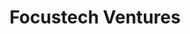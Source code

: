 ---
layout: firm_page
title: "Focustech Ventures"
id: "focustechventures.com"
permalink: "/focustechventuresfocustechventures.com/"
website: "https://www.focustechventures.com/"
offices: "Singapore (Singapore)"
investment_stages: "Seed"
portfolio_companies: ""
portfolio_link: "http://www.focustechventures.com/portfolio"
investment_markets: "Interactive Digital Media, Internet of Things"
founded_year: ""
description: "Focustech Ventures is a seed stage venture creation firm based in Singapore. They focus on Interactive Digital Media and the Internet of Things, supporting entrepreneurs with capital, guidance, and strategic connections to build enduring firms."
linkedin: "https://sg.linkedin.com/company/focustech-ventures"
twitter: ""
instagram: ""
team_page: "http://www.focustechventures.com/people"
investor_type: "Venture Capital"
crunchbase: ""
pitchbook: ""

# SEO Optimization
meta_title: "Focustech Ventures - VC Firm - projectstartups.com"
meta_description: "Focustech Ventures, Focustech Ventures is a seed stage venture creation firm based in Singapore. They focus on Interactive Digital Media and the Internet of Things, suppo..."
meta_keywords: "Focustech Ventures, Interactive Digital Media, Internet of Things, VC firm, venture capital, startup investor, projectstartups.com"
canonical_url: "https://vc.projectstartups.com/focustechventuresfocustechventures.com/"
---